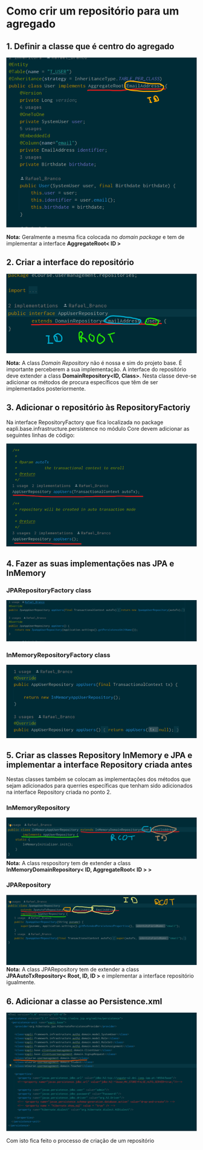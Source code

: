 # Como crir um repositório para um agregado

## 1. Definir a classe que é centro do agregado

![Aggregate_Root](./images/aggregate_root.png)

**Nota:** Geralmente a mesma fica colocada no *domain package* e tem de implementar a interface **AggregateRoot< ID >**

## 2. Criar a interface do repositório

![Repository_Interface](./images/repository_interface.png)

**Nota:** A class *Domain Repository* não é nossa e sim do projeto base. É importante perceberem a sua implementação. A interface do repositório deve extender a class **DomainRepository<ID, Class>**. Nesta classe deve-se adicionar os métodos de procura específicos que têm de ser implementados posteriormente.

## 3. Adicionar o repositório às RepositoryFactoriy

Na interface RepositoryFactory que fica localizada no package eapli.base.infrastructure.persistence no módulo Core devem adicionar as seguintes linhas de código:

![Repository_Factory_Interface](./images/repository_factory_interface.png)

## 4. Fazer as suas implementações nas JPA e InMemory
### JPARepositoryFactory class
![JPA_Repository_Factory](./images/jpa_repository_factory.png)
### InMemoryRepositoryFactory class
![InMemory_Repotitory_Factory](./images/InMemory_repository_factory.png)

## 5. Criar as classes Repository InMemory e JPA e implementar a interface Repository criada antes

Nestas classes também se colocam as implementações dos métodos que sejam adicionados para querries específicas que tenham sido adicionados na interface Repository criada no ponto 2.
### InMemoryRepository
![InMemory_Repository](./images/InMemory_repository.png)
**Nota:** A class respository tem de extender a class **InMemoryDomainRepository< ID, AggregateRoot< ID > >**

### JPARepository
![JPA_Repository](./images/JPA_repository.png)
**Nota:** A class JPARepository tem de extender a class **JPAAutoTxRepository< Root, ID, ID >** e implementar a interface repositório igualmente.

## 6. Adicionar a classe ao Persistence.xml

![Persistence.xml](./images/persistence.png)

Com isto fica feito o processo de criação de um repositório
